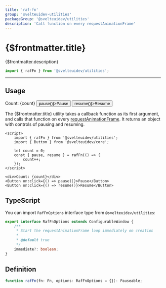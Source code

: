 ```yaml
---
title: 'raf-fn'
group: 'svelteuidev-utilities'
packageGroup: '@svelteuidev/utilities'
description: 'Call function on every requestAnimationFrame'
---
```


<script>
	import { rafFn } from '@svelteuidev/utilities';
	import { Button, Text } from '@svelteuidev/core';
    import Preview from '$lib/components/DocsHelpers/Preview.svelte'

	let count = 0;
	const { pause, resume } = rafFn(() => {
		count++;
	});
</script>

# {$frontmatter.title}

{$frontmatter.description}

```ts
import { rafFn } from '@svelteuidev/utilities';
```

<hr>
<!-- Top Section -->

## Usage

<Preview>
    <Text size='xl'>Count: {count}</Text>
    <Button on:click={() => pause()}>Pause</Button>
    <Button on:click={() => resume()}>Resume</Button> 
</Preview>

The {$frontmatter.title} utility takes a callback function as its first argument, and calls that function on every [requestAnimationFrame](https://developer.mozilla.org/en-US/docs/Web/API/window/requestAnimationFrame). It returns an object with controls of pausing and resuming.

```svelte|copy
<script>
	import { rafFn } from '@svelteuidev/utilities';
	import { Button } from '@svelteuidev/core';

	let count = 0;
	const { pause, resume } = rafFn(() => {
		count++;
	});
</script>

<div>Count: {count}</div>
<Button on:click={() => pause()}>Pause</Button>
<Button on:click={() => resume()}>Resume</Button>
```

## TypeScript

You can import `RafFnOptions` interface type from `@svelteuidev/utilities`:

```ts
export interface RafFnOptions extends ConfigurableWindow {
	/**
	 * Start the requestAnimationFrame loop immediately on creation
	 *
	 * @default true
	 */
	immediate?: boolean;
}
```

## Definition

```ts
function rafFn(fn: Fn, options: RafFnOptions = {}): Pauseable;
```
